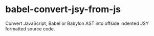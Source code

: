 # babel-convert-jsy-from-js
Convert JavaScript, Babel or Babylon AST into offside indented JSY formatted source code.
